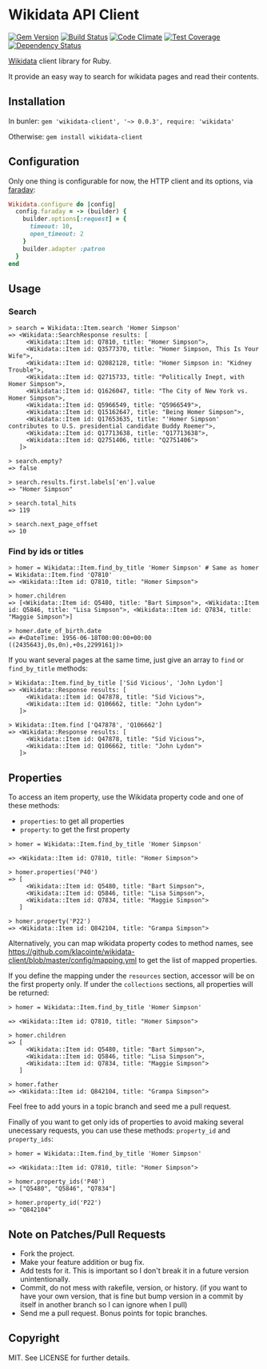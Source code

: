 # Wikidata API Client

[![Gem Version](https://badge.fury.io/rb/wikidata-client.svg)](http://badge.fury.io/rb/wikidata-client)
[![Build Status](https://travis-ci.org/klacointe/wikidata-client.svg?branch=master)](https://travis-ci.org/klacointe/wikidata-client)
[![Code Climate](https://codeclimate.com/github/klacointe/wikidata-client/badges/gpa.svg)](https://codeclimate.com/github/klacointe/wikidata-client)
[![Test Coverage](https://codeclimate.com/github/klacointe/wikidata-client/badges/coverage.svg)](https://codeclimate.com/github/klacointe/wikidata-client)
[![Dependency Status](https://gemnasium.com/klacointe/wikidata-client.svg)](https://gemnasium.com/klacointe/wikidata-client)


[Wikidata](http://www.wikidata.org/) client library for Ruby.

It provide an easy way to search for wikidata pages and read their contents.


## Installation

In bunler: `gem 'wikidata-client', '~> 0.0.3', require: 'wikidata'`

Otherwise: `gem install wikidata-client`


## Configuration

Only one thing is configurable for now, the HTTP client and its options, via
[faraday](https://github.com/lostisland/faraday):

```ruby
Wikidata.configure do |config|
  config.faraday = -> (builder) {
    builder.options[:request] = {
      timeout: 10,
      open_timeout: 2
    }
    builder.adapter :patron
  }
end
```

## Usage


### Search

```irb
> search = Wikidata::Item.search 'Homer Simpson'
=> <Wikidata::SearchResponse results: [
     <Wikidata::Item id: Q7810, title: "Homer Simpson">,
     <Wikidata::Item id: Q3577370, title: "Homer Simpson, This Is Your Wife">,
     <Wikidata::Item id: Q2082128, title: "Homer Simpson in: "Kidney Trouble">,
     <Wikidata::Item id: Q2715733, title: "Politically Inept, with Homer Simpson">,
     <Wikidata::Item id: Q1626047, title: "The City of New York vs. Homer Simpson">,
     <Wikidata::Item id: Q5966549, title: "Q5966549">,
     <Wikidata::Item id: Q15162647, title: "Being Homer Simpson">,
     <Wikidata::Item id: Q17653635, title: "'Homer Simpson' contributes to U.S. presidential candidate Buddy Roemer">,
     <Wikidata::Item id: Q17713638, title: "Q17713638">,
     <Wikidata::Item id: Q2751406, title: "Q2751406">
   ]>

> search.empty?
=> false

> search.results.first.labels['en'].value
=> "Homer Simpson"

> search.total_hits
=> 119

> search.next_page_offset
=> 10
```

### Find by ids or titles

```irb
> homer = Wikidata::Item.find_by_title 'Homer Simpson' # Same as homer = Wikidata::Item.find 'Q7810'
=> <Wikidata::Item id: Q7810, title: "Homer Simpson">

> homer.children
=> [<Wikidata::Item id: Q5480, title: "Bart Simpson">, <Wikidata::Item id: Q5846, title: "Lisa Simpson">, <Wikidata::Item id: Q7834, title: "Maggie Simpson">]

> homer.date_of_birth.date
=> #<DateTime: 1956-06-18T00:00:00+00:00 ((2435643j,0s,0n),+0s,2299161j)>
```


If you want several pages at the same time, just give an array to `find` or `find_by_title` methods:

```irb
> Wikidata::Item.find_by_title ['Sid Vicious', 'John Lydon']
=> <Wikidata::Response results: [
     <Wikidata::Item id: Q47878, title: "Sid Vicious">,
     <Wikidata::Item id: Q106662, title: "John Lydon">
   ]>

> Wikidata::Item.find ['Q47878', 'Q106662']
=> <Wikidata::Response results: [
     <Wikidata::Item id: Q47878, title: "Sid Vicious">,
     <Wikidata::Item id: Q106662, title: "John Lydon">
   ]>
```

## Properties

To access an item property, use the Wikidata property code and one of these
methods:

- `properties`:  to get all properties
- `property`:  to get the first property

```irb
> homer = Wikidata::Item.find_by_title 'Homer Simpson'

=> <Wikidata::Item id: Q7810, title: "Homer Simpson">

> homer.properties('P40')
=> [
     <Wikidata::Item id: Q5480, title: "Bart Simpson">,
     <Wikidata::Item id: Q5846, title: "Lisa Simpson">,
     <Wikidata::Item id: Q7834, title: "Maggie Simpson">
   ]

> homer.property('P22')
=> <Wikidata::Item id: Q842104, title: "Grampa Simpson">
```

Alternatively, you can map wikidata property codes to method names, see
https://github.com/klacointe/wikidata-client/blob/master/config/mapping.yml to
get the list of mapped properties.

If you define the mapping under the `resources` section, accessor will be on the
first property only. If under the `collections` sections, all properties will be
returned:

```irb
> homer = Wikidata::Item.find_by_title 'Homer Simpson'

=> <Wikidata::Item id: Q7810, title: "Homer Simpson">

> homer.children
=> [
     <Wikidata::Item id: Q5480, title: "Bart Simpson">,
     <Wikidata::Item id: Q5846, title: "Lisa Simpson">,
     <Wikidata::Item id: Q7834, title: "Maggie Simpson">
   ]

> homer.father
=> <Wikidata::Item id: Q842104, title: "Grampa Simpson">
```


Feel free to add yours in a topic branch and seed me a pull request.


Finally of you want to get only ids of properties to avoid making several
unecessary requests, you can use these methods: `property_id` and `property_ids`:

```irb
> homer = Wikidata::Item.find_by_title 'Homer Simpson'

=> <Wikidata::Item id: Q7810, title: "Homer Simpson">

> homer.property_ids('P40')
=> ["Q5480", "Q5846", "Q7834"]

> homer.property_id('P22')
=> "Q842104"
```

## Note on Patches/Pull Requests

* Fork the project.
* Make your feature addition or bug fix.
* Add tests for it. This is important so I don't break it in a future version
unintentionally.
* Commit, do not mess with rakefile, version, or history. (if you want to have
your own version, that is fine but bump version in a commit by itself in another
branch so I can ignore when I pull)
* Send me a pull request. Bonus points for topic branches.


## Copyright

MIT. See LICENSE for further details.
